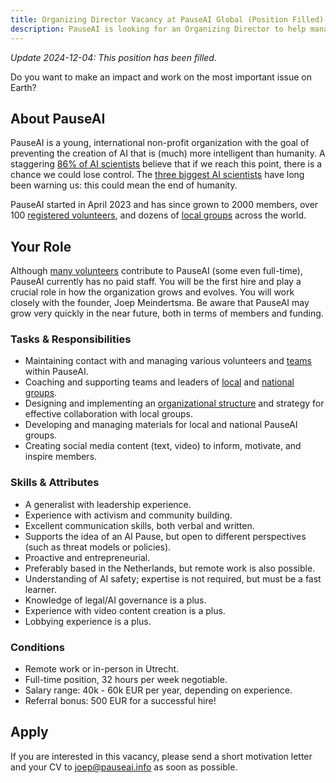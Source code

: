 ```yaml
---
title: Organizing Director Vacancy at PauseAI Global (Position Filled)
description: PauseAI is looking for an Organizing Director to help manage the organization and support local groups.
---
```


_Update 2024-12-04: This position has been filled._

Do you want to make an impact and work on the most important issue on Earth?

## About PauseAI

PauseAI is a young, international non-profit organization with the goal of preventing the creation of AI that is (much) more intelligent than humanity.
A staggering [86% of AI scientists](https://wiki.aiimpacts.org/ai_timelines/predictions_of_human-level_ai_timelines/ai_timeline_surveys/2023_expert_survey_on_progress_in_ai) believe that if we reach this point, there is a chance we could lose control.
The [three biggest AI scientists](https://twitter.com/PauseAI/status/1734641804245455017) have long been warning us: this could mean the end of humanity.

PauseAI started in April 2023 and has since grown to 2000 members, over 100 [registered volunteers](/people), and dozens of [local groups](/communities) across the world.

## Your Role

Although [many volunteers](/people) contribute to PauseAI (some even full-time), PauseAI currently has no paid staff.
You will be the first hire and play a crucial role in how the organization grows and evolves.
You will work closely with the founder, Joep Meindertsma.
Be aware that PauseAI may grow very quickly in the near future, both in terms of members and funding.

### Tasks & Responsibilities

- Maintaining contact with and managing various volunteers and [teams](/teams) within PauseAI.
- Coaching and supporting teams and leaders of [local](/communities) and [national groups](/national-groups).
- Designing and implementing an [organizational structure](/organization) and strategy for effective collaboration with local groups.
- Developing and managing materials for local and national PauseAI groups.
- Creating social media content (text, video) to inform, motivate, and inspire members.

### Skills & Attributes

- A generalist with leadership experience.
- Experience with activism and community building.
- Excellent communication skills, both verbal and written.
- Supports the idea of an AI Pause, but open to different perspectives (such as threat models or policies).
- Proactive and entrepreneurial.
- Preferably based in the Netherlands, but remote work is also possible.
- Understanding of AI safety; expertise is not required, but must be a fast learner.
- Knowledge of legal/AI governance is a plus.
- Experience with video content creation is a plus.
- Lobbying experience is a plus.

### Conditions

- Remote work or in-person in Utrecht.
- Full-time position, 32 hours per week negotiable.
- Salary range: 40k - 60k EUR per year, depending on experience.
- Referral bonus: 500 EUR for a successful hire!

## Apply

If you are interested in this vacancy, please send a short motivation letter and your CV to [joep@pauseai.info](mailto:joep@pauseai.info) as soon as possible.
